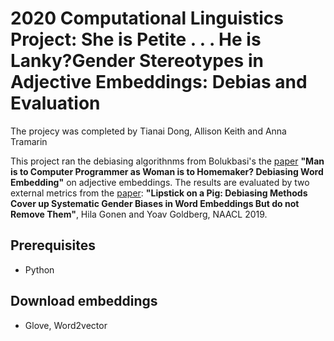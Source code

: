 # 2020 Computational Linguistics Project: She is Petite . . . He is Lanky?Gender Stereotypes in Adjective Embeddings: Debias and Evaluation

The projecy was completed by Tianai Dong, Allison Keith and Anna Tramarin

This project ran the debiasing algorithnms from Bolukbasi's the [paper](https://arxiv.org/pdf/1607.06520.pdf) **"Man is to Computer Programmer as Woman is to Homemaker?
Debiasing Word Embedding"** on adjective embeddings. The results are evaluated by two external metrics from  the [paper](https://arxiv.org/pdf/1903.03862.pdf): **"Lipstick on a Pig: Debiasing Methods Cover up Systematic Gender Biases in Word Embeddings But do not Remove Them"**, Hila Gonen and Yoav Goldberg, NAACL 2019.

## Prerequisites

* Python

## Download embeddings
* Glove, Word2vector 
